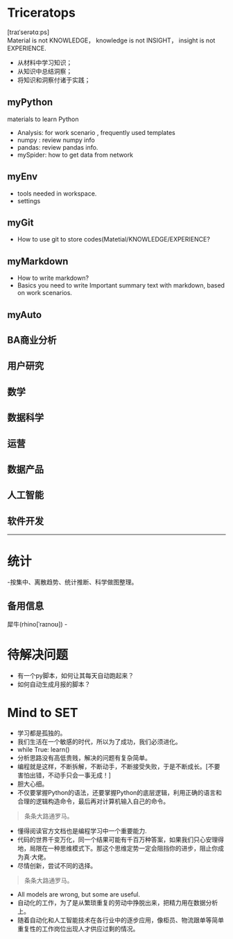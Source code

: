 # Triceratops
[traɪˈserətɑːps]   
Material is not KNOWLEDGE， knowledge is not INSIGHT， insight is not EXPERIENCE.
- 从材料中学习知识；
- 从知识中总结洞察；
- 将知识和洞察付诸于实践；


## myPython
materials to learn Python
- Analysis: for work scenario , frequently used templates
- numpy : review numpy info
- pandas: review pandas info.
- mySpider: how to get data from network

## myEnv
- tools needed in workspace.
- settings

## myGit
- How to use git to store codes(Matetial/KNOWLEDGE/EXPERIENCE?

## myMarkdown
- How to write markdown?
- Basics you need to write Important summary text with markdown, based on work scenarios.

## myAuto

## BA商业分析
## 用户研究
## 数学
## 数据科学
## 运营
## 数据产品
## 人工智能
## 软件开发
---


# 统计

-按集中、离散趋势、统计推断、科学做图整理。

## 备用信息

  


犀牛(rhino[ˈraɪnoʊ])  -




# 待解决问题
- 有一个py脚本，如何让其每天自动跑起来？
- 如何自动生成月报的脚本？


# Mind to SET
- 学习都是孤独的。
- 我们生活在一个敏感的时代，所以为了成功，我们必须进化。
- while True: learn()
- 分析思路没有高低贵贱，解决的问题有复杂简单。
- 编程就是这样，不断拆解，不断动手，不断接受失败，于是不断成长。[不要害怕出错，不动手只会一事无成！]
- 胆大心细。
- 不仅要掌握Python的语法，还要掌握Python的底层逻辑，利用正确的语言和合理的逻辑构造命令，最后再对计算机输入自己的命令。

> 条条大路通罗马。
- 懂得阅读官方文档也是编程学习中一个重要能力.
- 代码的世界千变万化，同一个结果可能有千百万种答案，如果我们只心安理得地，局限在一种思维模式下。那这个思维定势一定会阻挡你的进步，阻止你成为真·大佬。
- 尽情创新，尝试不同的选择。

> 条条大路通罗马。
- All models are wrong, but some are useful.
- 自动化的工作，为了是从繁琐重复的劳动中挣脱出来，把精力用在数据分析上。
- 随着自动化和人工智能技术在各行业中的逐步应用，像柜员、物流跟单等简单重复性的工作岗位出现人才供应过剩的情况。